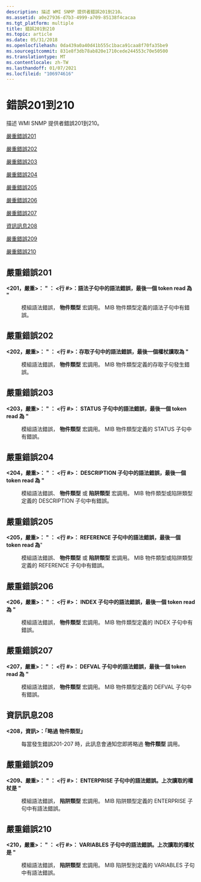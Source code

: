 ```yaml
---
description: 描述 WMI SNMP 提供者錯誤201到210。
ms.assetid: a0e27936-d7b3-4999-a709-85138f4cacaa
ms.tgt_platform: multiple
title: 錯誤201到210
ms.topic: article
ms.date: 05/31/2018
ms.openlocfilehash: 0da439a0a40d41b555c1baca91caa8f70fa35be9
ms.sourcegitcommit: 831e8f3db78ab820e1710cede244553c70e50500
ms.translationtype: MT
ms.contentlocale: zh-TW
ms.lasthandoff: 01/07/2021
ms.locfileid: "106974616"
---
```

# <a name="errors-201-through-210"></a>錯誤201到210

描述 WMI SNMP 提供者錯誤201到210。

[嚴重錯誤201](#fatal-error-201)

[嚴重錯誤202](#fatal-error-202)

[嚴重錯誤203](#fatal-error-203)

[嚴重錯誤204](#fatal-error-204)

[嚴重錯誤205](#fatal-error-205)

[嚴重錯誤206](#fatal-error-206)

[嚴重錯誤207](#fatal-error-207)

[資訊訊息208](#information-message-208)

[嚴重錯誤209](#fatal-error-209)

[嚴重錯誤210](#fatal-error-210)

## <a name="fatal-error-201"></a>嚴重錯誤201

<dl> <dt>

<span id="_201__Fatal_____fileName___line____Syntax_Error_in_the_SYNTAX_clause__Last_token_read_is__token__"></span><span id="_201__fatal_____filename___line____syntax_error_in_the_syntax_clause__last_token_read_is__token__"></span><span id="_201__FATAL_____FILENAME___LINE____SYNTAX_ERROR_IN_THE_SYNTAX_CLAUSE__LAST_TOKEN_READ_IS__TOKEN__"></span>**<201，嚴重>： " <fileName> ： <行 \#>：語法子句中的語法錯誤，最後一個 token read 為 <token> "**
</dt> <dd>

模組語法錯誤， **物件類型** 宏調用。 MIB 物件類型定義的語法子句中有錯誤。

</dd> </dl>

## <a name="fatal-error-202"></a>嚴重錯誤202

<dl> <dt>

<span id="_202__Fatal_____fileName___line____Syntax_Error_in_the_ACCESS_clause__Last_token_read_is__token__"></span><span id="_202__fatal_____filename___line____syntax_error_in_the_access_clause__last_token_read_is__token__"></span><span id="_202__FATAL_____FILENAME___LINE____SYNTAX_ERROR_IN_THE_ACCESS_CLAUSE__LAST_TOKEN_READ_IS__TOKEN__"></span>**<202，嚴重>： " <fileName> ： <行 \#>：存取子句中的語法錯誤，最後一個權杖讀取為 <token> "**
</dt> <dd>

模組語法錯誤， **物件類型** 宏調用。 MIB 物件類型定義的存取子句發生錯誤。

</dd> </dl>

## <a name="fatal-error-203"></a>嚴重錯誤203

<dl> <dt>

<span id="_203__Fatal_____fileName___line____Syntax_Error_in_the_STATUS_clause__Last_token_read_is__token__"></span><span id="_203__fatal_____filename___line____syntax_error_in_the_status_clause__last_token_read_is__token__"></span><span id="_203__FATAL_____FILENAME___LINE____SYNTAX_ERROR_IN_THE_STATUS_CLAUSE__LAST_TOKEN_READ_IS__TOKEN__"></span>**<203，嚴重>： " <fileName> ： <行 \#>： STATUS 子句中的語法錯誤，最後一個 token read 為 <token> "**
</dt> <dd>

模組語法錯誤， **物件類型** 宏調用。 MIB 物件類型定義的 STATUS 子句中有錯誤。

</dd> </dl>

## <a name="fatal-error-204"></a>嚴重錯誤204

<dl> <dt>

<span id="_204__Fatal_____fileName___line____Syntax_Error_in_the_DESCRIPTION_clause__Last_token_read_is__token__"></span><span id="_204__fatal_____filename___line____syntax_error_in_the_description_clause__last_token_read_is__token__"></span><span id="_204__FATAL_____FILENAME___LINE____SYNTAX_ERROR_IN_THE_DESCRIPTION_CLAUSE__LAST_TOKEN_READ_IS__TOKEN__"></span>**<204，嚴重>： " <fileName> ： <行 \#>： DESCRIPTION 子句中的語法錯誤，最後一個 token read 為 <token> "**
</dt> <dd>

模組語法錯誤、 **物件類型** 或 **陷阱類型** 宏調用。 MIB 物件類型或陷阱類型定義的 DESCRIPTION 子句中有錯誤。

</dd> </dl>

## <a name="fatal-error-205"></a>嚴重錯誤205

<dl> <dt>

<span id="_205__Fatal_____fileName___line____Syntax_Error_in_the_REFERENCE_clause__Last_token_read_is__token__"></span><span id="_205__fatal_____filename___line____syntax_error_in_the_reference_clause__last_token_read_is__token__"></span><span id="_205__FATAL_____FILENAME___LINE____SYNTAX_ERROR_IN_THE_REFERENCE_CLAUSE__LAST_TOKEN_READ_IS__TOKEN__"></span>**<205，嚴重>： " <fileName> ： <行 \#>： REFERENCE 子句中的語法錯誤，最後一個 token read <token> 為**"
</dt> <dd>

模組語法錯誤、 **物件類型** 或 **陷阱類型** 宏調用。 MIB 物件類型或陷阱類型定義的 REFERENCE 子句中有錯誤。

</dd> </dl>

## <a name="fatal-error-206"></a>嚴重錯誤206

<dl> <dt>

<span id="_206__Fatal_____fileName___line____Syntax_Error_in_the_INDEX_clause__Last_token_read_is__token__"></span><span id="_206__fatal_____filename___line____syntax_error_in_the_index_clause__last_token_read_is__token__"></span><span id="_206__FATAL_____FILENAME___LINE____SYNTAX_ERROR_IN_THE_INDEX_CLAUSE__LAST_TOKEN_READ_IS__TOKEN__"></span>**<206，嚴重>： " <fileName> ： <行 \#>： INDEX 子句中的語法錯誤，最後一個 token read 為 <token> "**
</dt> <dd>

模組語法錯誤， **物件類型** 宏調用。 MIB 物件類型定義的 INDEX 子句中有錯誤。

</dd> </dl>

## <a name="fatal-error-207"></a>嚴重錯誤207

<dl> <dt>

<span id="_207__Fatal_____fileName___line____Syntax_Error_in_the_DEFVAL_clause__Last_token_read_is__token__"></span><span id="_207__fatal_____filename___line____syntax_error_in_the_defval_clause__last_token_read_is__token__"></span><span id="_207__FATAL_____FILENAME___LINE____SYNTAX_ERROR_IN_THE_DEFVAL_CLAUSE__LAST_TOKEN_READ_IS__TOKEN__"></span>**<207，嚴重>： " <fileName> ： <行 \#>： DEFVAL 子句中的語法錯誤，最後一個 token read 為 <token> "**
</dt> <dd>

模組語法錯誤， **物件類型** 宏調用。 MIB 物件類型定義的 DEFVAL 子句中有錯誤。

</dd> </dl>

## <a name="information-message-208"></a>資訊訊息208

<dl> <dt>

<span id="_208__Information____Skipping_OBJECT-TYPE__identifier__"></span><span id="_208__information____skipping_object-type__identifier__"></span><span id="_208__INFORMATION____SKIPPING_OBJECT-TYPE__IDENTIFIER__"></span>**<208，資訊>：「略過 <identifier> 物件類型」**
</dt> <dd>

每當發生錯誤201-207 時，此訊息會通知您即將略過 **物件類型** 調用。

</dd> </dl>

## <a name="fatal-error-209"></a>嚴重錯誤209

<dl> <dt>

<span id="_209__Fatal____fileName___line____Syntax_Error_in_the_ENTERPRISE_clause._Last_token_read_is__token__"></span><span id="_209__fatal____filename___line____syntax_error_in_the_enterprise_clause._last_token_read_is__token__"></span><span id="_209__FATAL____FILENAME___LINE____SYNTAX_ERROR_IN_THE_ENTERPRISE_CLAUSE._LAST_TOKEN_READ_IS__TOKEN__"></span>**<209、嚴重>： " <fileName> ： <行 \#>： ENTERPRISE 子句中的語法錯誤。上次讀取的權杖是 <token> "**
</dt> <dd>

模組語法錯誤， **陷阱類型** 宏調用。 MIB 陷阱類型定義的 ENTERPRISE 子句中有語法錯誤。

</dd> </dl>

## <a name="fatal-error-210"></a>嚴重錯誤210

<dl> <dt>

<span id="_210__Fatal____fileName___line____Syntax_Error_in_the_VARIABLES_clause._Last_token_read_is__token__"></span><span id="_210__fatal____filename___line____syntax_error_in_the_variables_clause._last_token_read_is__token__"></span><span id="_210__FATAL____FILENAME___LINE____SYNTAX_ERROR_IN_THE_VARIABLES_CLAUSE._LAST_TOKEN_READ_IS__TOKEN__"></span>**<210，嚴重>： " <fileName> ： <行 \#>： VARIABLES 子句中的語法錯誤。上次讀取的權杖是 <token> "**
</dt> <dd>

模組語法錯誤， **陷阱類型** 宏調用。 MIB 陷阱型別定義的 VARIABLES 子句中有語法錯誤。

</dd> </dl>

 

 




